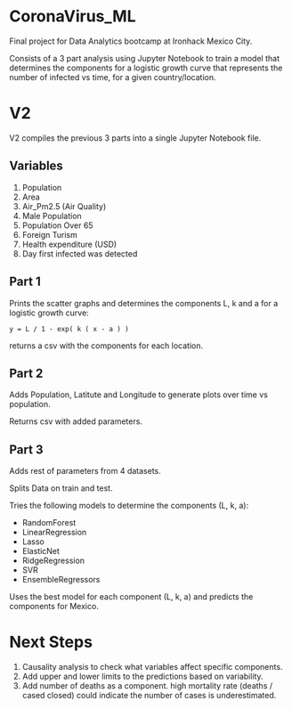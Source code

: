 # CoronaVirus_ML

Final project for Data Analytics bootcamp at Ironhack Mexico City.

Consists of a 3 part analysis using Jupyter Notebook to train a model that determines the components for a logistic growth curve that represents the number of infected vs time, for a given country/location.


# V2

V2 compiles the previous 3 parts into a single Jupyter Notebook file.

## Variables

1. Population
2. Area
3. Air_Pm2.5 (Air Quality)
4. Male Population
5. Population Over 65
6. Foreign Turism
7. Health expenditure (USD)
8. Day first infected was detected

## Part 1

Prints the scatter graphs and determines the components L, k and a for a logistic growth curve:

```
y = L / 1 - exp( k ( x - a ) )
```

returns a csv with the components for each location.


## Part 2

Adds Population, Latitute and Longitude to generate plots over time vs population.

Returns csv with added parameters.


## Part 3

Adds rest of parameters from 4 datasets.

Splits Data on train and test.

Tries the following models to determine the components (L, k, a):
- RandomForest
- LinearRegression
- Lasso
- ElasticNet
- RidgeRegression
- SVR
- EnsembleRegressors

Uses the best model for each component (L, k, a) and predicts the components for Mexico.

# Next Steps

1. Causality analysis to check what variables affect specific components.
2. Add upper and lower limits to the predictions based on variability.
3. Add number of deaths as a component. high mortality rate (deaths / cased closed) could indicate the number of cases is underestimated.
